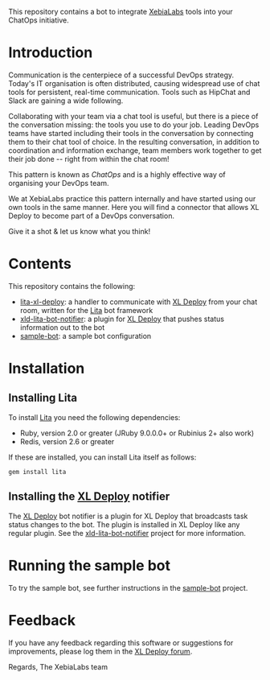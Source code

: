 This repository contains a bot to integrate [XebiaLabs](https://www.xebialabs.com) tools into your ChatOps initiative.

# Introduction

Communication is the centerpiece of a successful DevOps strategy. Today's IT organisation is often distributed, causing widespread use of chat tools for persistent, real-time communication. Tools such as HipChat and Slack are gaining a wide following.

Collaborating with your team via a chat tool is useful, but there is a piece of the conversation missing: the tools you use to do your job. Leading DevOps teams have started including their tools in the conversation by connecting them to their chat tool of choice. In the resulting conversation, in addition to coordination and information exchange, team members work together to get their job done -- right from within the chat room!

This pattern is known as _ChatOps_ and is a highly effective way of organising your DevOps team.

We at XebiaLabs practice this pattern internally and have started using our own tools in the same manner. Here you will find a connector that allows XL Deploy to become part of a DevOps conversation.

Give it a shot & let us know what you think!

# Contents

This repository contains the following:

* [lita-xl-deploy](lita-xl-deploy): a handler to communicate with [XL Deploy](https://www.xebialabs.com/products/xl-deploy) from your chat room, written for the [Lita](http://www.lita.io) bot framework
* [xld-lita-bot-notifier](xld-lita-bot-notifier): a plugin for [XL Deploy](https://www.xebialabs.com/products/xl-deploy) that pushes status information out to the bot
* [sample-bot](sample-bot): a sample bot configuration

# Installation

## Installing Lita

To install [Lita](https://docs.lita.io/getting-started/) you need the following dependencies:

* Ruby, version 2.0 or greater (JRuby 9.0.0.0+ or Rubinius 2+ also work)
* Redis, version 2.6 or greater

If these are installed, you can install Lita itself as follows:

```
gem install lita
```

## Installing the [XL Deploy](https://www.xebialabs.com/products/xl-deploy) notifier

The [XL Deploy](https://www.xebialabs.com/products/xl-deploy) bot notifier is a plugin for XL Deploy that broadcasts task status changes to the bot. The plugin is installed in XL Deploy like any regular plugin. See the [xld-lita-bot-notifier](xld-lita-bot-notifier) project for more information.

# Running the sample bot

To try the sample bot, see further instructions in the [sample-bot](sample-bot) project.

# Feedback

If you have any feedback regarding this software or suggestions for improvements, please log them in the [XL Deploy forum](https://support.xebialabs.com/hc/en-us/community/topics/200267485-XL-Deploy).

Regards,
The XebiaLabs team
